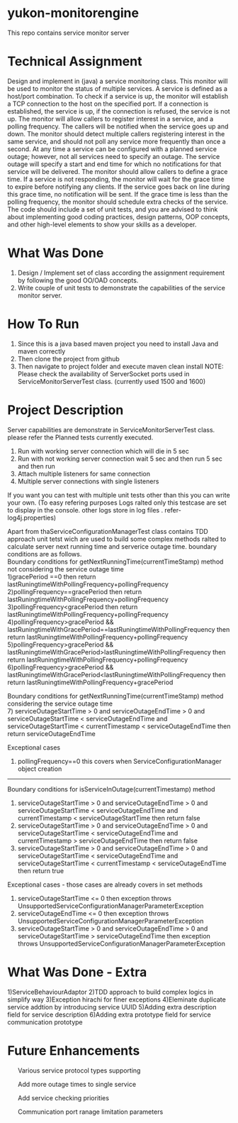 # yukon-monitorengine
This repo contains service monitor server

# Technical Assignment
Design and implement in (java) a service monitoring class.  This monitor will be used to monitor the status of multiple services.  A service is defined as a host/port combination.  To check if a service is up, the monitor will establish a TCP connection to the host on the specified port.  If a connection is established, the service is up, if the connection is refused, the service is not up.
The monitor will allow callers to register interest in a service, and a polling frequency. The callers will be notified when the service goes up and down.
The monitor should detect multiple callers registering interest in the same service, and should not poll any service more frequently than once a second.
At any time a service can be configured with a planned service outage; however, not all services need to specify an outage. The service outage will specify a start and end time for which no notifications for that service will be delivered.
The monitor should allow callers to define a grace time.  If a service is not responding, the monitor will wait for the grace time to expire before notifying any clients.  If the service goes back on line during this grace time, no notification will be sent.  If the grace time is less than the polling frequency, the monitor should schedule extra checks of the service.
The code should include a set of unit tests, and you are advised to think about implementing good coding practices, design patterns, OOP concepts, and other high-level elements to show your skills as a developer.

# What Was Done
1) Design / Implement set of class according the assignment requirement by following the good OO/OAD concepts.
2) Write couple of unit tests to demonstrate the capabilities of the service monitor server.

# How To Run
1) Since this is a java based maven project you need to install Java and maven correctly
2) Then clone the project from github
3) Then navigate to project folder and execute maven clean install
NOTE: Please check the availability of ServerSocket ports used in ServiceMonitorServerTest class. (currently used 1500 and 1600)

# Project Description
Server capabilities are demonstrate in ServiceMonitorServerTest class. please refer the Planned tests currently executed.
1) Run with  working server connection which will die in 5 sec
2) Run with  not working server connection wait 5 sec and then run 5 sec and then run
3) Attach multiple listeners for same connection
4) Multiple server connections with single listeners
          
If you want you can test with multiple unit tests other than this you can write your own. (To easy refering purposes Logs ralted only this testcase are set to display in the console. other logs store in log files . refer- log4j.properties)
           
Apart from thaServiceConfigurationManagerTest class contains TDD approach unit tetst wich are used to build some complex methods ralted to calculate server next running time and serverice outage time. boundary conditions are as follows.    
Boundary conditions for getNextRunningTime(currentTimeStamp) method not considering the service outage time          
1)gracePeriod ==0 then return lastRuningtimeWithPollingFrequency+pollingFrequency
2)pollingFrequency==gracePeriod then return lastRuningtimeWithPollingFrequency+pollingFrequency
3)pollingFrequency<gracePeriod then return lastRuningtimeWithPollingFrequency+pollingFrequency
4)pollingFrequency>gracePeriod && lastRuningtimeWithGracePeriod==lastRuningtimeWithPollingFrequency then return lastRuningtimeWithPollingFrequency+pollingFrequency
5)pollingFrequency>gracePeriod && lastRuningtimeWithGracePeriod>lastRuningtimeWithPollingFrequency then return lastRuningtimeWithPollingFrequency+pollingFrequency
6)pollingFrequency>gracePeriod && lastRuningtimeWithGracePeriod<lastRuningtimeWithPollingFrequency then return lastRuningtimeWithPollingFrequency+gracePeriod
           
Boundary conditions for getNextRunningTime(currentTimeStamp) method considering the service outage time          
7) serviceOutageStartTime > 0 and  serviceOutageEndTime > 0 and serviceOutageStartTime < serviceOutageEndTime and serviceOutageStartTime < currentTimestamp < serviceOutageEndTime  then return serviceOutageEndTime
           
Exceptional cases
1) pollingFrequency==0 this covers when ServiceConfigurationManager object creation        
           
--------------------------------------------------------------------------------------------------------------
Boundary conditions for isServiceInOutage(currentTimestamp) method
1) serviceOutageStartTime > 0 and  serviceOutageEndTime > 0 and serviceOutageStartTime < serviceOutageEndTime and currentTimestamp < serviceOutageStartTime then return false</li> 
2) serviceOutageStartTime > 0 and  serviceOutageEndTime > 0 and serviceOutageStartTime < serviceOutageEndTime and currentTimestamp > serviceOutageEndTime then return false</li> 
3) serviceOutageStartTime > 0 and  serviceOutageEndTime > 0 and serviceOutageStartTime < serviceOutageEndTime and serviceOutageStartTime < currentTimestamp < serviceOutageEndTime  then return true</li>      
           
Exceptional cases - those cases are already covers in set methods</li>
1) serviceOutageStartTime <= 0 then exception throws UnsupportedServiceConfigurationManagerParameterException
2) serviceOutageEndTime <= 0 then exception throws UnsupportedServiceConfigurationManagerParameterException
3) serviceOutageStartTime > 0 and  serviceOutageEndTime > 0 and serviceOutageStartTime > serviceOutageEndTime then exception throws UnsupportedServiceConfigurationManagerParameterException
           

# What Was Done - Extra
1)ServiceBehaviourAdaptor
2)TDD approach to build complex logics in simplify way
3)Exception hirachi for finer exceptions
4)Eleminate duplicate service addtion by introducing service UUID
5)Adding extra description field for service description
6)Adding extra prototype field for service communication prototype


# Future Enhancements
<ul>Various service protocol types supporting</ul>
<ul>Add more outage times to single service</ul>
<ul>Add service checking priorities</ul>
<ul>Communication port ranage limitation parameters</ul>


